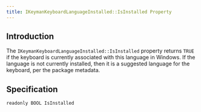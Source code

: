 ```yaml
---
title: IKeymanKeyboardLanguageInstalled::IsInstalled Property
---
```


## Introduction

The `IKeymanKeyboardLanguageInstalled::IsInstalled` property returns
`TRUE` if the keyboard is currently associated with this language in
Windows. If the language is not currently installed, then it is a
suggested language for the keyboard, per the package metadata.

## Specification

``` clike
readonly BOOL IsInstalled
```

